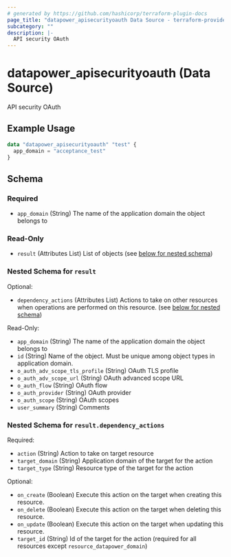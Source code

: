 ```yaml
---
# generated by https://github.com/hashicorp/terraform-plugin-docs
page_title: "datapower_apisecurityoauth Data Source - terraform-provider-datapower"
subcategory: ""
description: |-
  API security OAuth
---
```


# datapower_apisecurityoauth (Data Source)

API security OAuth

## Example Usage

```terraform
data "datapower_apisecurityoauth" "test" {
  app_domain = "acceptance_test"
}
```

<!-- schema generated by tfplugindocs -->
## Schema

### Required

- `app_domain` (String) The name of the application domain the object belongs to

### Read-Only

- `result` (Attributes List) List of objects (see [below for nested schema](#nestedatt--result))

<a id="nestedatt--result"></a>
### Nested Schema for `result`

Optional:

- `dependency_actions` (Attributes List) Actions to take on other resources when operations are performed on this resource. (see [below for nested schema](#nestedatt--result--dependency_actions))

Read-Only:

- `app_domain` (String) The name of the application domain the object belongs to
- `id` (String) Name of the object. Must be unique among object types in application domain.
- `o_auth_adv_scope_tls_profile` (String) OAuth TLS profile
- `o_auth_adv_scope_url` (String) OAuth advanced scope URL
- `o_auth_flow` (String) OAuth flow
- `o_auth_provider` (String) OAuth provider
- `o_auth_scope` (String) OAuth scopes
- `user_summary` (String) Comments

<a id="nestedatt--result--dependency_actions"></a>
### Nested Schema for `result.dependency_actions`

Required:

- `action` (String) Action to take on target resource
- `target_domain` (String) Application domain of the target for the action
- `target_type` (String) Resource type of the target for the action

Optional:

- `on_create` (Boolean) Execute this action on the target when creating this resource.
- `on_delete` (Boolean) Execute this action on the target when deleting this resource.
- `on_update` (Boolean) Execute this action on the target when updating this resource.
- `target_id` (String) Id of the target for the action (required for all resources except `resource_datapower_domain`)

